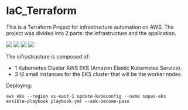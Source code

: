 # IaC_Terraform

This is a Terraform Project for infrastructure automation on AWS. The project was divided into 2 parts: the infrastructure and the application.

![](https://img.shields.io/badge/-Amazon_EKS-informational?style=flat&logo=AmazonEKS&logoColor=white&color=FF9900)
![](https://img.shields.io/badge/-Amazon_EC2-informational?style=flat&logo=AWSEC2&logoColor=white&color=FF9900)
![](https://img.shields.io/badge/-Kubernetes-informational?style=flat&logo=AWSEC2&logoColor=white&color=326CE5)
![](https://img.shields.io/badge/-Terraform-informational?style=flat&logo=AWSEC2&logoColor=white&color=7B42BC)


The infrastructure is composed of:
- 1 Kubernetes Cluster AWS EKS (Amazon Elastic Kubernetes Service).
- 3 t2.small instances for the EKS cluster that will be the worker nodes.

Deploying:
```
aws eks --region us-east-1 update-kubeconfig --name sopas-eks 
ansible-playbook playbook.yml --ask-become-pass
```
